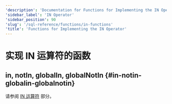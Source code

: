 ```yaml
---
'description': 'Documentation for Functions for Implementing the IN Operator'
'sidebar_label': 'IN Operator'
'sidebar_position': 90
'slug': '/sql-reference/functions/in-functions'
'title': 'Functions for Implementing the IN Operator'
---
```





# 实现 IN 运算符的函数

## in, notIn, globalIn, globalNotIn {#in-notin-globalin-globalnotin}

请参阅 [IN 运算符](/sql-reference/operators/in) 部分。
